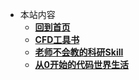 - 本站内容
  - [**回到首页**](README.md)
  - [**CFD工具书**](cfdbook/README.md)
  - [**老师不会教的科研Skill**](skill/README.md)
  - [**从0开始的代码世界生活**](explore/README.md)

